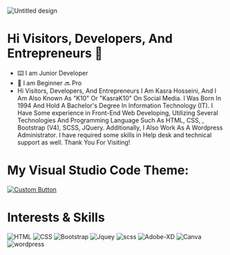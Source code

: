 ![Untitled design](https://github.com/KASRA10/KASRA10/assets/76257704/d93376f8-c970-4535-a84b-723dc1afa92a)
# Hi Visitors, Developers, And Entrepreneurs 👋
- ⌨️ I am Junior Developer
- 🔔 I am Beginner 🔜 Pro
- Hi Visitors, Developers, And Entrepreneurs
I Am Kasra Hosseini, And I Am Also Known As "K10" Or "KasraK10" On Social Media. I Was Born In 1994 And Hold A Bachelor's Degree In Information Technology (IT). I Have Some experience in Front-End Web Developing, Utilizing Several Technologies And Programming Language Such As HTML, CSS, , Bootstrap (V4), SCSS, JQuery. Additionally, I Also Work As A Wordpress Administrator. I have required some skills in Help desk and technical support as well.
Thank You For Visiting!

# My Visual Studio Code Theme:
[![Custom Button](https://img.shields.io/badge/Go_To_The_Market_Place-khaki)](https://marketplace.visualstudio.com/items?itemName=KasraK10.kasrak10)

# Interests & Skills
![HTML](https://github.com/KASRA10/KASRA10/assets/76257704/5da5035e-1c4a-4f4d-9745-b55981e13d74)
![CSS](https://github.com/KASRA10/KASRA10/assets/76257704/a274e5d7-66fe-4b7e-8eff-f203d6bf505c)
![Bootstrap](https://github.com/KASRA10/KASRA10/assets/76257704/185a965d-5584-4b30-9ef9-e7d5774b55ce)
![Jquey](https://github.com/KASRA10/KASRA10/assets/76257704/eb72174b-084c-499c-8f2a-5f5da5665294)
![scss](https://github.com/KASRA10/KASRA10/assets/76257704/b410d6b5-6200-41b8-960e-96e3966e4b42)
![Adobe-XD](https://github.com/KASRA10/KASRA10/assets/76257704/af8c30e7-533a-4384-bf9c-84061bef60b2)
![Canva](https://github.com/KASRA10/KASRA10/assets/76257704/4943a16d-be7a-4acd-be6e-e7930ffd227b)
![wordpress](https://github.com/KASRA10/KASRA10/assets/76257704/99069188-c508-4238-a148-4d035720079d)
